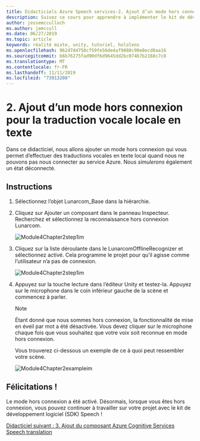 ```yaml
---
title: Didacticiels Azure Speech services-2. Ajout d’un mode hors connexion pour la traduction vocale locale en texte
description: Suivez ce cours pour apprendre à implémenter le kit de développement logiciel (SDK) Azure Speech dans une application de réalité mixte.
author: jessemcculloch
ms.author: jemccull
ms.date: 06/27/2019
ms.topic: article
keywords: réalité mixte, unity, tutoriel, hololens
ms.openlocfilehash: 962d7d4750cf59fe56de4af9088c90e8ecd0aa16
ms.sourcegitcommit: b6b76275fad90df6d9645dd2bc074b7b2168c7c8
ms.translationtype: MT
ms.contentlocale: fr-FR
ms.lasthandoff: 11/11/2019
ms.locfileid: "73913208"
---
```

# <a name="2-adding-an-offline-mode-for-local-speech-to-text-translation"></a>2. Ajout d’un mode hors connexion pour la traduction vocale locale en texte

Dans ce didacticiel, nous allons ajouter un mode hors connexion qui vous permet d’effectuer des traductions vocales en texte local quand nous ne pouvons pas nous connecter au service Azure. Nous *simulerons* également un état déconnecté.

## <a name="instructions"></a>Instructions

1. Sélectionnez l’objet Lunarcom_Base dans la hiérarchie.

2. Cliquez sur Ajouter un composant dans le panneau Inspecteur. Recherchez et sélectionnez la reconnaissance hors connexion Lunarcom.

    ![Module4Chapter2step1im](images/module4chapter2step1im.PNG)

3. Cliquez sur la liste déroulante dans le LunarcomOfflineRecognizer et sélectionnez activé. Cela programme le projet pour qu’il agisse comme l’utilisateur n’a pas de connexion.

    ![Module4Chapter2step1im](images/module4chapter2step2im.PNG)

4. Appuyez sur la touche lecture dans l’éditeur Unity et testez-la. Appuyez sur le microphone dans le coin inférieur gauche de la scène et commencez à parler.

    >[!NOTE]
    >Étant donné que nous sommes hors connexion, la fonctionnalité de mise en éveil par mot a été désactivée. Vous devez cliquer sur le microphone chaque fois que vous souhaitez que votre voix soit reconnue en mode hors connexion.

    Vous trouverez ci-dessous un exemple de ce à quoi peut ressembler votre scène.

    ![Module4Chapter2exampleim](images/module4chapter2exampleim.PNG)

## <a name="congratulations"></a>Félicitations !

Le mode hors connexion a été activé. Désormais, lorsque vous êtes hors connexion, vous pouvez continuer à travailler sur votre projet avec le kit de développement logiciel (SDK) Speech !

[Didacticiel suivant : 3. Ajout du composant Azure Cognitive Services Speech translation](mrlearning-speechSDK-ch3.md)
